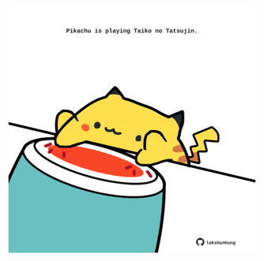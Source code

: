 <!-- built at 27/03/2023, 07:00:52 UTC -->
<p align="center">
  <img width="500" height="500" src="./ReadmeImage.svg">
</p>
